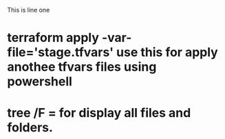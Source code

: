 This is line one


# terraform apply -var-file='stage.tfvars'  use this for apply anothee tfvars files using powershell


# tree /F      = for display all files and folders.
